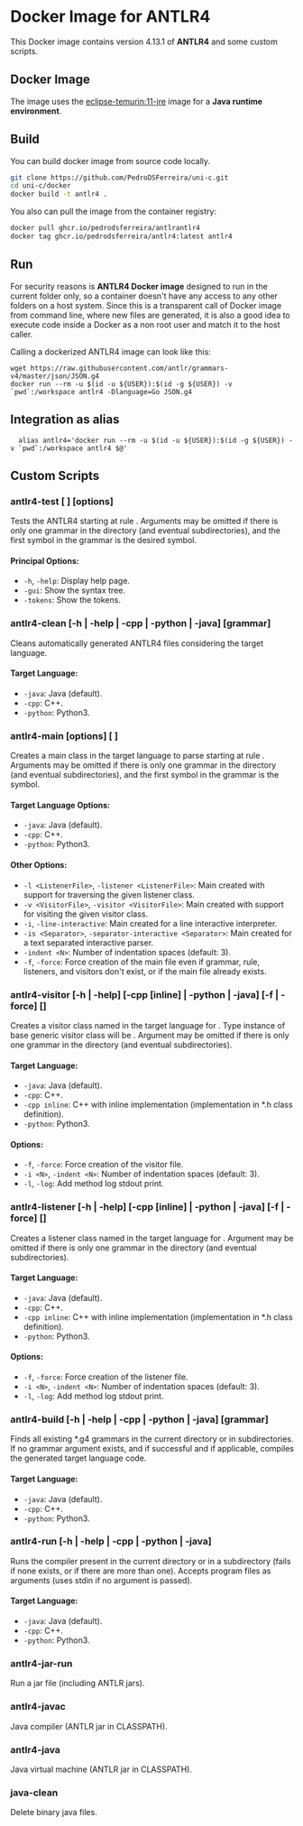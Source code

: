 # Docker Image for ANTLR4

This Docker image contains version 4.13.1 of **ANTLR4** and some custom scripts.

## Docker Image

The image uses the [eclipse-temurin:11-jre](https://hub.docker.com/_/eclipse-temurin/tags?page=1&name=11-jre&ordering=-name) image for a **Java runtime environment**.

## Build

You can build docker image from source code locally.

```bash
git clone https://github.com/PedroDSFerreira/uni-c.git
cd uni-c/docker
docker build -t antlr4 .
```

You also can pull the image from the container registry:

```bash
docker pull ghcr.io/pedrodsferreira/antlrantlr4
docker tag ghcr.io/pedrodsferreira/antlr4:latest antlr4
```

## Run

For security reasons is **ANTLR4 Docker image** designed to run in the current folder only, so a container doesn't have any access to any other folders on a host system. Since this is a transparent call of Docker image from command line, where new files are generated, it is also a good idea to execute code inside a Docker as a non root user and match it to the host caller.

Calling a dockerized ANTLR4 image can look like this:

```shell
wget https://raw.githubusercontent.com/antlr/grammars-v4/master/json/JSON.g4
docker run --rm -u $(id -u ${USER}):$(id -g ${USER}) -v `pwd`:/workspace antlr4 -Dlanguage=Go JSON.g4
```

## Integration as alias

      alias antlr4='docker run --rm -u $(id -u ${USER}):$(id -g ${USER}) -v `pwd`:/workspace antlr4 $@'

## Custom Scripts

### antlr4-test [<grammar> <rule>] [options]

Tests the ANTLR4 <grammar> starting at rule <rule>. Arguments <grammar> <rule> may be omitted if there is only one grammar in the directory (and eventual subdirectories), and the first symbol in the grammar is the desired <rule> symbol.

#### Principal Options:
- `-h`, `-help`: Display help page.
- `-gui`: Show the syntax tree.
- `-tokens`: Show the tokens.

### antlr4-clean [-h | -help | -cpp | -python | -java] [grammar]

Cleans automatically generated ANTLR4 files considering the target language.

#### Target Language:
- `-java`: Java (default).
- `-cpp`: C++.
- `-python`: Python3.

### antlr4-main [options] [<GrammarName> <mainRule>]

Creates a main class in the target language to parse <GrammarName> starting at rule <mainRule>. Arguments <GrammarName> <mainRule> may be omitted if there is only one grammar in the directory (and eventual subdirectories), and the first symbol in the grammar is the <mainRule> symbol.

#### Target Language Options:
- `-java`: Java (default).
- `-cpp`: C++.
- `-python`: Python3.

#### Other Options:
- `-l <ListenerFile>`, `-listener <ListenerFile>`: Main created with support for traversing the given listener class.
- `-v <VisitorFile>`, `-visitor <VisitorFile>`: Main created with support for visiting the given visitor class.
- `-i`, `-line-interactive`: Main created for a line interactive interpreter.
- `-is <Separator>`, `-separator-interactive <Separator>`: Main created for a text separated interactive parser.
- `-indent <N>`: Number of indentation spaces (default: 3).
- `-f`, `-force`: Force creation of the main file even if grammar, rule, listeners, and visitors don't exist, or if the main file already exists.

### antlr4-visitor [-h | -help] [-cpp [inline] | -python | -java] [-f | -force] [<grammar>] <visitor-class-name> <visitor-type>

Creates a visitor class named <visitor-class-name> in the target language for <grammar>. Type instance of base generic visitor class will be <visitor-type>. Argument <grammar> may be omitted if there is only one grammar in the directory (and eventual subdirectories).

#### Target Language:
- `-java`: Java (default).
- `-cpp`: C++.
- `-cpp inline`: C++ with inline implementation (implementation in *.h class definition).
- `-python`: Python3.

#### Options:
- `-f`, `-force`: Force creation of the visitor file.
- `-i <N>`, `-indent <N>`: Number of indentation spaces (default: 3).
- `-l`, `-log`: Add method log stdout print.

### antlr4-listener [-h | -help] [-cpp [inline] | -python | -java] [-f | -force] [<grammar>] <listener-class-name>

Creates a listener class named <listener-class-name> in the target language for <grammar>. Argument <grammar> may be omitted if there is only one grammar in the directory (and eventual subdirectories).

#### Target Language:
- `-java`: Java (default).
- `-cpp`: C++.
- `-cpp inline`: C++ with inline implementation (implementation in *.h class definition).
- `-python`: Python3.

#### Options:
- `-f`, `-force`: Force creation of the listener file.
- `-i <N>`, `-indent <N>`: Number of indentation spaces (default: 3).
- `-l`, `-log`: Add method log stdout print.

### antlr4-build [-h | -help | -cpp | -python | -java] [grammar]

Finds all existing *.g4 grammars in the current directory or in subdirectories. If no grammar argument exists, and if successful and if applicable, compiles the generated target language code.

#### Target Language:
- `-java`: Java (default).
- `-cpp`: C++.
- `-python`: Python3.

### antlr4-run [-h | -help | -cpp | -python | -java]

Runs the compiler present in the current directory or in a subdirectory (fails if none exists, or if there are more than one). Accepts program files as arguments (uses stdin if no argument is passed).

#### Target Language:
- `-java`: Java (default).
- `-cpp`: C++.
- `-python`: Python3.

### antlr4-jar-run

Run a jar file (including ANTLR jars).

### antlr4-javac

Java compiler (ANTLR jar in CLASSPATH).

### antlr4-java

Java virtual machine (ANTLR jar in CLASSPATH).

### java-clean

Delete binary java files.
